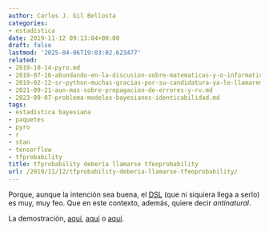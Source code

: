 ```yaml
---
author: Carlos J. Gil Bellosta
categories:
- estadística
date: 2019-11-12 09:13:04+00:00
draft: false
lastmod: '2025-04-06T19:03:02.623477'
related:
- 2019-10-14-pyro.md
- 2019-07-16-abundando-en-la-discusion-sobre-matematicas-y-o-informatica.md
- 2019-02-12-sr-python-muchas-gracias-por-su-candidatura-ya-le-llamaremos-cuando-tenga-modelos-mixtos.md
- 2021-09-21-aun-mas-sobre-propagacion-de-errores-y-rv.md
- 2023-09-07-problema-modelos-bayesianos-identicabilidad.md
tags:
- estadística bayesiana
- paquetes
- pyro
- r
- stan
- tensorflow
- tfprobability
title: tfprobability debería llamarse tfeoprobability
url: /2019/11/12/tfprobability-deberia-llamarse-tfeoprobability/
---
```


Porque, aunque la intención sea buena, el [DSL](https://en.wikipedia.org/wiki/Domain-specific_language) (que ni siquiera llega a serlo) es muy, muy feo. Que en este contexto, además, quiere decir _antinatural_.

La demostración, [aquí](https://cran.r-project.org/web/packages/tfprobability/vignettes/dynamic_linear_models.html), [aquí](https://cran.r-project.org/web/packages/tfprobability/vignettes/hamiltonian_monte_carlo.html) o [aquí](https://blogs.rstudio.com/tensorflow/posts/2019-05-06-tadpoles-on-tensorflow/).